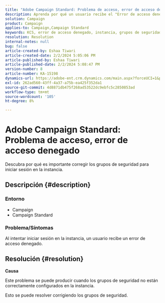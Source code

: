 ```yaml
---
title: "Adobe Campaign Standard: Problema de acceso, error de acceso denegado"
description: Aprenda por qué un usuario recibe el "Error de acceso denegado" al intentar iniciar sesión en la instancia.
solution: Campaign
product: Campaign
applies-to: Campaign,Campaign Standard
keywords: KCS, error de acceso denegado, instancia, grupos de seguridad
resolution: Resolution
internal-notes: null
bug: false
article-created-by: Eshaa Tiwari
article-created-date: 2/2/2024 5:05:06 PM
article-published-by: Eshaa Tiwari
article-published-date: 2/2/2024 5:08:47 PM
version-number: 8
article-number: KA-15198
dynamics-url: https://adobe-ent.crm.dynamics.com/main.aspx?forceUCI=1&pagetype=entityrecord&etn=knowledgearticle&id=d983e134-edc1-ee11-9079-6045bd006268
exl-id: 262ad560-43ff-4a37-a75b-ea425f352da1
source-git-commit: 4d8871db475f268ad53522dc9ebfc5c2850853ad
workflow-type: tm+mt
source-wordcount: '105'
ht-degree: 8%

---
```


# Adobe Campaign Standard: Problema de acceso, error de acceso denegado


Descubra por qué es importante corregir los grupos de seguridad para iniciar sesión en la instancia.

## Descripción {#description}


### <b>Entorno</b>

- Campaign
- Campaign Standard


### <b>Problema/Síntomas</b>

Al intentar iniciar sesión en la instancia, un usuario recibe un error de acceso denegado.


## Resolución {#resolution}




<b>Causa</b>

Este problema se puede producir cuando los grupos de seguridad no están correctamente configurados en la instancia.



Esto se puede resolver corrigiendo los grupos de seguridad.
